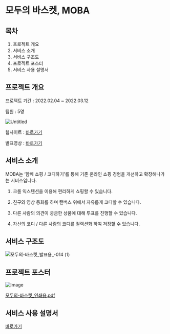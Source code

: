 # 모두의 바스켓, MOBA

## 목차

1. 프로젝트 개요
2. 서비스 소개
3. 서비스 구조도
4. 프로젝트 포스터
5. 서비스 사용 설명서


## 프로젝트 개요

프로젝트 기간 : 2022.02.04 ~ 2022.03.12

팀원 : 5명

![Untitled](https://user-images.githubusercontent.com/70636283/158506932-26f1e4aa-ce07-4e98-9092-2965cee73390.png)

웹사이트 : [바로가기](https://moba-shop.net)

발표영상 : [바로가기](https://www.youtube.com/watch?v=l02mPrpn0rc)


## 서비스 소개

MOBA는 ‘함께 쇼핑 / 코디하기'를 통해 기존 온라인 쇼핑 경험을 개선하고 확장해나가는 서비스입니다.

1. 크롬 익스텐션을 이용해 편리하게 쇼핑할 수 있습니다.
    
    
2. 친구와 영상 통화를 하며 캔버스 위에서 자유롭게 코디할 수 있습니다.
    
    
3. 다른 사람의 의견이 궁금한 상품에 대해 투표를 진행할 수 있습니다.
    
    
4. 자신의 코디 / 다른 사람의 코디를 컬렉션화 하여 저장할 수 있습니다.


## 서비스 구조도

![모두의-바스켓_발표용_-014 (1)](https://user-images.githubusercontent.com/70636283/158507753-5cc032ba-bae0-43a7-855b-127bb8cbc047.png)


## 프로젝트 포스터

![image](https://user-images.githubusercontent.com/70636283/158508302-77693328-e326-4e87-bfc1-0da96f7e86f4.png)

[모두의-바스켓_인쇄용.pdf](https://github.com/bewisesh91/MOBA/files/8258564/-._.pdf)


## 서비스 사용 설명서

[바로가기](https://www.notion.so/MOBA-10735eb895714cea8f106abae2150996)


